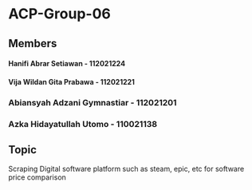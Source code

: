 # ACP-Group-06
## Members
#### Hanifi Abrar Setiawan - 112021224
#### Vija Wildan Gita Prabawa - 112021221
### Abiansyah Adzani Gymnastiar - 112021201
### Azka Hidayatullah Utomo - 110021138
## Topic
Scraping Digital software platform such as steam, epic, etc for software price comparison
